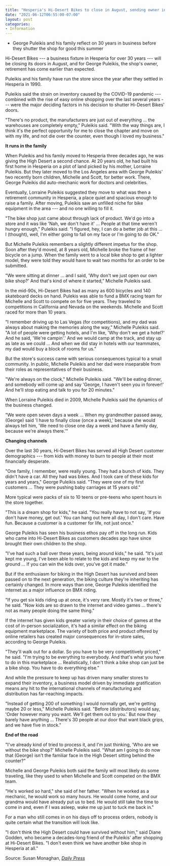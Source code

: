 ```yaml
---
title: "Hesperia's Hi-Desert Bikes to close in August, sending owner into retirement earlier than expected"
date: "2021-06-12T06:55:00-07:00"
layout: post
categories:
- Information
---
```


- George Puleikis and his family reflect on 30 years in business before they shutter the shop for good this summer

Hi-Desert Bikes --- a business fixture in Hesperia for over 30 years --- will be closing its doors in August, and for George Puleikis, the shop's owner, retirement has come earlier than expected.

Puleikis and his family have run the store since the year after they settled in Hesperia in 1990.

Puleikis said the strain on inventory caused by the COVID-19 pandemic --- combined with the rise of easy online shopping over the last several years --- were the major deciding factors in his decision to shutter Hi-Desert Bikes' doors.

"There's no product, the manufacturers are just out of everything ... the warehouses are completely empty," Puleikis said. "With the way things are, I think it's the perfect opportunity for me to close the chapter and move on with my life, and not die over the counter, even though I loved my business."

**It runs in the family**

When Puleikis and his family moved to Hesperia three decades ago, he was giving the High Desert a second chance. At 20 years old, he had built his first home in Hesperia on a plot of land picked by his mother, Lorraine Puleikis. But they later moved to the Los Angeles area with George Puleikis' two recently born children, Michelle and Scott, for better work. There, George Puleikis did auto-mechanic work for doctors and celebrities.

Eventually, Lorraine Puleikis suggested they move to what was then a retirement community in Hesperia, a place quiet and spacious enough to raise a family. After moving, Puleikis saw an unfilled niche for bike equipment in the area --- and no one willing to fill it.

"The bike shop just came about through lack of product. We'd go into a store and it was like 'Nah, we don't have it' ... People at that time weren't hungry enough," Puleikis said. "I figured, hey, I can do a better job at this ... I (thought), well, I'm either going to fall on my face or I'm going to do OK."

But Michelle Puleikis remembers a slightly different impetus for the shop. Soon after they'd moved, at 8 years old, Michelle broke the frame of her bicycle on a jump. When the family went to a local bike shop to get a lighter model, they were told they would have to wait two months for an order to be submitted.

"We were sitting at dinner ... and I said, 'Why don't we just open our own bike shop?' And that's kind of where it started," Michelle Puleikis said.

In the mid-90s, Hi-Desert Bikes had as many as 600 bicycles and 140 skateboard decks on hand. Pulekis was able to fund a BMX racing team for Michelle and Scott to compete on for five years. They traveled to competitions in California and Nevada on the weekends. Michelle and Scott raced for more than 10 years.

"I remember driving up to Las Vegas (for competitions), and my dad was always about making the memories along the way," Michelle Puleikis said. "A lot of people were getting hotels, and I'm like, 'Why don't we get a hotel?' And he said, 'We're campin'.' And we would camp at the track, and stay up as late as we could ... And when we did stay in hotels with our teammates, my dad would buy a block of rooms for us."

But the store's success came with serious consequences typical to a small community. In public, Michelle Puleikis and her dad were inseparable from their roles as representatives of their business.

"We're always on the clock," Michelle Puleikis said. "We'll be eating dinner, and somebody will come up and say 'George, I haven't seen you in forever!' And he'll stop eating and talk to you for 20 minutes."

When Lorraine Puleikis died in 2009, Michelle Puleikis said the dynamics of the business changed.

"We were open seven days a week ... When my grandmother passed away, (George) said 'I have to finally close (once a week),' because she would always tell him, 'We need to close one day a week and have a family day, because we're always there.'"

**Changing channels**

Over the last 30 years, Hi-Desert Bikes has served all High Desert customer demographics --- from kids with money to burn to people at their most financially desperate.

"One family, I remember, were really young. They had a bunch of kids. They didn't have a car. All they had was bikes. And I took care of these kids for years and years," George Puleikis said. "They were one of my first customers ... They were pushing baby carriages at 15 years old."

More typical were packs of six to 10 teens or pre-teens who spent hours in the store together.

"This is a dream shop for kids," he said. "You really have to not say, 'If you don't have money, get out.' You can hang out here all day, I don't care. Have fun. Because a customer is a customer for life, not just once."

George Puleikis has seen his business ethos pay off in the long run. Kids who came into Hi-Desert Bikes as customers decades ago have since brought their own children to the shop.

"I've had such a ball over these years, being around kids," he said. "It's just kept me young, I've been able to relate to the kids and keep my ear to the ground ... If you can win the kids over, you've got it made."

But if the enthusiasm for biking in the High Desert has survived and been passed on to the next generation, the biking culture they're inheriting has certainly changed. In more ways than one, George Puleikis identified the internet as a major influence on BMX riding.

"If you get six kids riding up at once, it's very rare. Mostly it's two or three," he said. "Now kids are so drawn to the internet and video games ... there's not as many people doing the same thing."

If the internet has given kids greater variety in their choice of games at the cost of in-person socialization, it's had a similar effect on the biking equipment marketplace. The variety of both price and product offered by online retailers has created major consequences for in-store sales, according to George Puleikis.

"They'll walk out for a dollar. So you have to be very competitively priced," he said. "I'm trying to be everything to everybody. And that's what you have to do in this marketplace ... Realistically, I don't think a bike shop can just be a bike shop. You have to do everything else."

And while the pressure to keep up has driven many smaller stores to expand their inventory, a business model driven by immediate gratification means any hit to the international channels of manufacturing and distribution has far-reaching impacts.

"Instead of getting 200 of something I would normally get, we're getting maybe 20 or less," Michelle Puleikis said. "Before (distributors) would say, 'Order however many you want. We'll get them out to you.' But now they barely have anything ... There's 30 people at our door that want black grips, and we have five in stock."

**End of the road**

"I've already kind of tried to process it, and I'm just thinking, 'Who are we without the bike shop?' Michelle Puleikis said. "What am I going to do now that (George) isn't the familiar face in the High Desert sitting behind the counter?"

Michelle and George Puleikis both said the family will most likely do some traveling, like they used to when Michelle and Scott competed on the BMX team.

"He's worked so hard," she said of her father. "When he worked as a mechanic, he would work so many hours. He would come home, and our grandma would have already put us to bed. He would still take the time to come in and, even if I was asleep, wake me up just to tuck me back in."

For a man who still comes in on his days off to process orders, nobody is quite certain what the transition will look like.

"I don't think the High Desert could have survived without him," said Diane Godden, who became a decades-long friend of the Puleikis' after shopping at Hi-Desert Bikes. "I don't even think we have another bike shop in Hesperia at all."

Source: Susan Monaghan, [*Daily Press*](https://www.vvdailypress.com)
